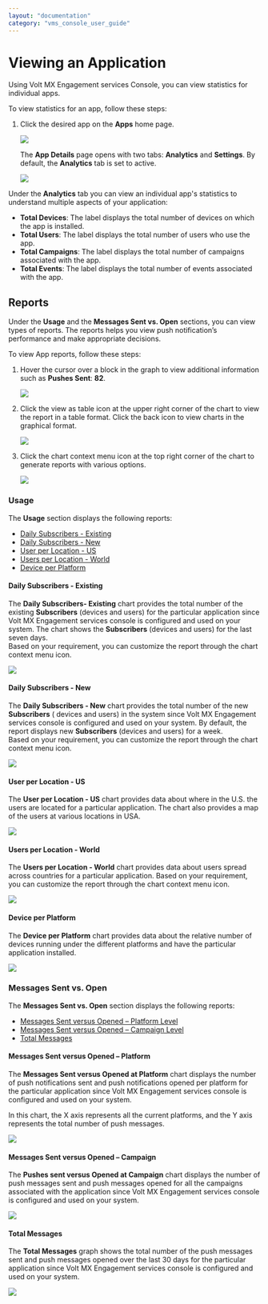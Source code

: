 ```yaml
---
layout: "documentation"
category: "vms_console_user_guide"
---
```

                           


Viewing an Application
======================

Using Volt MX Engagement services Console, you can view statistics for individual apps.

To view statistics for an app, follow these steps:

1.  Click the desired app on the **Apps** home page.
    
    ![](../Resources/Images/Overview/Apps/viewanapppage_605x368.png)
    
    The **App Details** page opens with two tabs: **Analytics** and **Settings**. By default, the **Analytics** tab is set to active.
    
    ![](../Resources/Images/Overview/Apps/analyticspage_556x534.png)
    

Under the **Analytics** tab you can view an individual app's statistics to understand multiple aspects of your application:

*   **Total Devices**: The label displays the total number of devices on which the app is installed.
*   **Total Users**: The label displays the total number of users who use the app.
*   **Total Campaigns**: The label displays the total number of campaigns associated with the app.
*   **Total Events**: The label displays the total number of events associated with the app.

Reports
-------

Under the **Usage** and the **Messages Sent vs. Open** sections, you can view types of reports. The reports helps you view push notification’s performance and make appropriate decisions.

To view App reports, follow these steps:

1.  Hover the cursor over a block in the graph to view additional information such as **Pushes Sent**: **82**.
    
    ![](../Resources/Images/Overview/Apps/pushmsghoverthe_msg.png)
    
2.  Click the view as table icon at the upper right corner of the chart to view the report in a table format. Click the back icon to view charts in the graphical format.
    
    ![](../Resources/Images/Overview/Apps/msgsentvsopencamptableformt.png)
    
3.  Click the chart context menu icon at the top right corner of the chart to generate reports with various options.
    
    ![](../Resources/Images/Overview/Apps/chartcontextmenu.png)
    

### Usage

The **Usage** section displays the following reports:

*   [Daily Subscribers - Existing](#daily-subscribers-existing)
*   [Daily Subscribers - New](#daily-subscribers-new)
*   [User per Location - US](#user-per-location-us)
*   [Users per Location - World](#users-per-location-world)
*   [Device per Platform](#device-per-platform)

#### Daily Subscribers - Existing

The **Daily Subscribers- Existing** chart provides the total number of the existing **Subscribers** (devices and users) for the particular application since Volt MX Engagement services console is configured and used on your system. The chart shows the **Subscribers** (devices and users) for the last seven days.  
Based on your requirement, you can customize the report through the chart context menu icon.

![](../Resources/Images/Overview/Apps/dailysubscrexistreport.png)

#### Daily Subscribers - New

The **Daily Subscribers - New** chart provides the total number of the new **Subscribers** ( devices and users) in the system since Volt MX Engagement services console is configured and used on your system. By default, the report displays new **Subscribers** (devices and users) for a week.   
Based on your requirement, you can customize the report through the chart context menu icon.

![](../Resources/Images/Overview/Apps/dailysubscrnewreport.png)

#### User per Location - US

The **User per Location - US** chart provides data about where in the U.S. the users are located for a particular application. The chart also provides a map of the users at various locations in USA.

![](../Resources/Images/Overview/Apps/subscriberperlocreport.png)

#### Users per Location - World

The **Users per Location - World** chart provides data about users spread across countries for a particular application. Based on your requirement, you can customize the report through the chart context menu icon.

![](../Resources/Images/Overview/Apps/subscriberworildreport.png)

#### Device per Platform

The **Device per Platform** chart provides data about the relative number of devices running under the different platforms and have the particular application installed.

![](../Resources/Images/Overview/Apps/deviceperplatform.png)

### Messages Sent vs. Open

The **Messages Sent vs. Open** section displays the following reports:

*   [Messages Sent versus Opened – Platform Level](#messages-sent-versus-opened-platform)
*   [Messages Sent versus Opened – Campaign Level](#messages-sent-versus-opened-campaign)
*   [Total Messages](#total-messages)

#### Messages Sent versus Opened – Platform

The **Messages Sent versus Opened at Platform** chart displays the number of push notifications sent and push notifications opened per platform for the particular application since Volt MX Engagement services console is configured and used on your system.

In this chart, the X axis represents all the current platforms, and the Y axis represents the total number of push messages.

![](../Resources/Images/Overview/Apps/Msgsentvsopenplatforeport.png)

#### Messages Sent versus Opened – Campaign

The **Pushes sent versus Opened at Campaign** chart displays the number of push messages sent and push messages opened for all the campaigns associated with the application since Volt MX Engagement services console is configured and used on your system.

![](../Resources/Images/Overview/Apps/msgsentvsopencampaign.png)

#### Total Messages

The **Total Messages** graph shows the total number of the push messages sent and push messages opened over the last 30 days for the particular application since Volt MX Engagement services console is configured and used on your system.

![](../Resources/Images/Overview/Apps/totalmessages_637x259.png)
